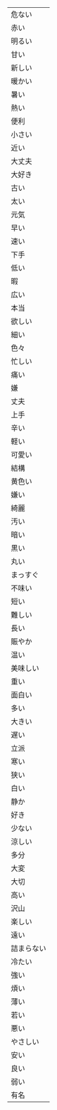 ||
|---|
|危ない|
|赤い|
|明るい|
|甘い|
|新しい|
|暖かい|
|暑い|
|熱い|
|便利|
|小さい|
|近い|
|大丈夫|
|大好き|
|古い|
|太い|
|元気|
|早い|
|速い|
|下手|
|低い|
|暇|
|広い|
|本当|
|欲しい|
|細い|
|色々|
|忙しい|
|痛い|
|嫌|
|丈夫|
|上手|
|辛い|
|軽い|
|可愛い|
|結構|
|黄色い|
|嫌い|
|綺麗|
|汚い|
|暗い|
|黒い|
|丸い|
|まっすぐ|
|不味い|
|短い|
|難しい|
|長い|
|賑やか|
|温い|
|美味しい|
|重い|
|面白い|
|多い|
|大きい|
|遅い|
|立派|
|寒い|
|狭い|
|白い|
|静か|
|好き|
|少ない|
|涼しい|
|多分|
|大変|
|大切|
|高い|
|沢山|
|楽しい|
|遠い|
|詰まらない|
|冷たい|
|強い|
|煩い|
|薄い|
|若い|
|悪い|
|やさしい|
|安い|
|良い|
|弱い|
|有名|